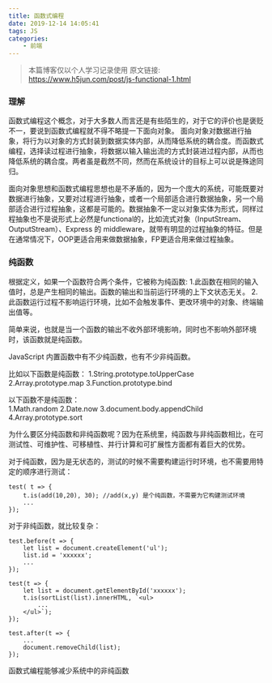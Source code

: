 ```yaml
---
title: 函数式编程
date: 2019-12-14 14:05:41
tags: JS
categories:
    - 前端
---
```


> 本篇博客仅以个人学习记录使用
>原文链接: https://www.h5jun.com/post/js-functional-1.html

### 理解

函数式编程这个概念，对于大多数人而言还是有些陌生的，对于它的评价也是褒贬不一，要说到函数式编程就不得不略提一下面向对象。
面向对象对数据进行抽象，将行为以对象的方式封装到数据实体内部，从而降低系统的耦合度。而函数式编程，选择读过程进行抽象，将数据以输入输出流的方式封装进过程内部，从而也降低系统的耦合度。两者虽是截然不同，然而在系统设计的目标上可以说是殊途同归。

面向对象思想和函数式编程思想也是不矛盾的，因为一个庞大的系统，可能既要对数据进行抽象，又要对过程进行抽象，或者一个局部适合进行数据抽象，另一个局部适合进行过程抽象，这都是可能的。数据抽象不一定以对象实体为形式，同样过程抽象也不是说形式上必然是functional的，比如流式对象（InputStream、OutputStream）、Express 的 middleware，就带有明显的过程抽象的特征。但是在通常情况下，OOP更适合用来做数据抽象，FP更适合用来做过程抽象。

### 纯函数

根据定义，如果一个函数符合两个条件，它被称为纯函数:
1.此函数在相同的输入值时，总是产生相同的输出。函数的输出和当前运行环境的上下文状态无关。
2.此函数运行过程不影响运行环境，比如不会触发事件、更改环境中的对象、终端输出值等。

简单来说，也就是当一个函数的输出不收外部环境影响，同时也不影响外部环境时，该函数就是纯函数。


JavaScript 内置函数中有不少纯函数，也有不少非纯函数。

比如以下函数是纯函数：
1.String.prototype.toUpperCase
2.Array.prototype.map
3.Function.prototype.bind

以下函数不是纯函数：   
1.Math.random
2.Date.now
3.document.body.appendChild
4.Array.prototype.sort


为什么要区分纯函数和非纯函数呢？因为在系统里，纯函数与非纯函数相比，在可测试性、可维护性、可移植性、并行计算和可扩展性方面都有着巨大的优势。

对于纯函数，因为是无状态的，测试的时候不需要构建运行时环境，也不需要用特定的顺序进行测试：
```
test( t => {
    t.is(add(10,20), 30); //add(x,y) 是个纯函数，不需要为它构建测试环境
    ...
});
```

对于非纯函数，就比较复杂：
```
test.before(t => {
    let list = document.createElement('ul');
    list.id = 'xxxxxx';
    ...
});

test(t => {
    let list = document.getElementById('xxxxxx');
    t.is(sortList(list).innerHTML, `<ul>
        ...
    </ul>`);
});

test.after(t => {
    ...
    document.removeChild(list);
});
```
函数式编程能够减少系统中的非纯函数
